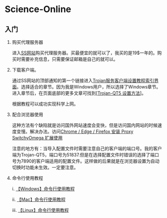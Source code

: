 # Science-Online

## 入门

1. 购买代理服务器 

   进入<a href="https://portal.shadowsocks.nz/">SS网站</a>购买代理服务器。买最便宜的就可以了，我买的是19$一年的。购买时需要补充信息，只需要保证邮箱是自己的就可以。
 
2. 下载客户端。
   
   通过SS网站的顶部通知的第一个链接进入<a href="https://portal.shadowsocks.nz/knowledgebase/151/">Trojan服务客户端设置教程索引界面</a>。选择适合的章节。因为我是Windows用户，所以选择了Windows章节。进入章节后，在页面底部的更多文章可找到<a href="https://portal.shadowsocks.nz/knowledgebase/161/WindowsTrojan-QT5-%E8%AE%BE%E7%BD%AE%E6%96%B9%E6%B3%95.html">[Trojan-QT5 设置方法]</a>。</br>
   
   根据教程可以成功实现科学上网。
   
 3. 配合浏览器使用
 
    这种方法有个缺陷就是访问国外网站速度会变快，但是访问国内网站的时候速度变慢。解决办法。访问<a  href="https://portal.shadowsocks.nz/index.php?rp=/knowledgebase/180">Chrome / Edge / Firefox 安装 Proxy SwitchyOmega 扩展使用 </a></br>
    
    注意的地方有：当导入配置文件时需要注意自己的客户端的端口号。我的客户端为Trojan-QT5，端口号为51837.但是在选择配置文件时错误的选择了端口号为7890的客户端适用的配置文件。这样做的后果就是在浏览器设置为自动切换时功能未生效。一定要注意。
    
4. 命令行使用教程

   i. <a href="https://portal.shadowsocks.nz/knowledgebase/164/Windows%E5%91%BD%E4%BB%A4%E8%A1%8C%E4%BD%BF%E7%94%A8%E6%95%99%E7%A8%8B.html">【Windows】命令行使用教程</a>
   
   ii. <a href="https://portal.shadowsocks.nz/knowledgebase/159/">【Mac】命令行使用教程</a>
   
   iii. <a href="https://portal.shadowsocks.nz/knowledgebase/160/">【Linux】命令行使用教程</a>
